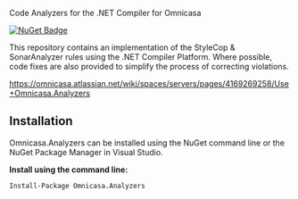 Code Analyzers for the .NET Compiler for Omnicasa

[![NuGet Badge](https://buildstats.info/nuget/Omnicasa.Analyzers)](https://www.nuget.org/packages/Omnicasa.Analyzers/)

This repository contains an implementation of the StyleCop & SonarAnalyzer rules using the .NET Compiler Platform. Where possible, code fixes are also provided to simplify the process of correcting violations.

https://omnicasa.atlassian.net/wiki/spaces/servers/pages/4169269258/Use+Omnicasa.Analyzers

## Installation
Omnicasa.Analyzers can be installed using the NuGet command line or the NuGet Package Manager in Visual Studio.

**Install using the command line:**
```bash
Install-Package Omnicasa.Analyzers
```
